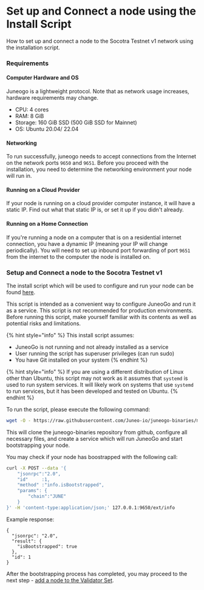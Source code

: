 # Set up and Connect a node using the Install Script

How to set up and connect a node to the Socotra Testnet v1 network using the installation script.

### Requirements

#### Computer Hardware and OS <a href="#computer-hardware-and-os" id="computer-hardware-and-os"></a>

Juneogo is a lightweight protocol. Note that as network usage increases, hardware requirements may change.

* CPU: 4 cores
* RAM: 8 GiB
* Storage: 160 GiB SSD (500 GiB SSD for Mainnet)
* OS: Ubuntu 20.04/ 22.04

#### Networking[​](https://docs.avax.network/nodes/build/run-avalanche-node-manually#networking) <a href="#networking" id="networking"></a>

To run successfully, juneogo needs to accept connections from the Internet on the network ports `9650` and `9651`. Before you proceed with the installation, you need to determine the networking environment your node will run in.

#### **Running on a Cloud Provider**[**​**](https://docs.avax.network/nodes/build/run-avalanche-node-manually#running-on-a-cloud-provider)

If your node is running on a cloud provider computer instance, it will have a static IP. Find out what that static IP is, or set it up if you didn't already.

#### **Running on a Home Connection**[**​**](https://docs.avax.network/nodes/build/run-avalanche-node-manually#running-on-a-home-connection)

If you're running a node on a computer that is on a residential internet connection, you have a dynamic IP (meaning your IP will change periodically). You will need to set up inbound port forwarding of port `9651` from the internet to the computer the node is installed on.

### Setup and Connect a node to the Socotra Testnet v1[​](https://docs.avax.network/nodes/build/run-avalanche-node-manually#run-an-avalanche-node) <a href="#run-an-avalanche-node" id="run-an-avalanche-node"></a>

The install script which will be used to configure and run your node can be found [here](https://github.com/Juneo-io/juneogo-binaries/blob/main/simple\_setup.sh).

This script is intended as a convenient way to configure JuneoGo and run it as a service. This script is not recommended for production environments. Before running this script, make yourself familiar with its contents as well as potential risks and limitations.

{% hint style="info" %}
This install script assumes:

* JuneoGo is not running and not already installed as a service
* User running the script has superuser privileges (can run sudo)
* You have Git installed on your system
{% endhint %}

{% hint style="info" %}
If you are using a different distribution of Linux other than Ubuntu, this script may not work as it assumes that `systemd` is used to run system services. It will likely work on systems that use `systemd` to run services, but it has been developed and tested on Ubuntu.
{% endhint %}

To run the script, please execute the following command:

```bash
wget -O - https://raw.githubusercontent.com/Juneo-io/juneogo-binaries/main/simple_setup.sh | bash
```

This will clone the juneogo-binaries repository from github, configure all necessary files, and create a service which will run JuneoGo and start bootstrapping your node.

You may check if your node has boostrapped with the following call:

```sh
curl -X POST --data '{
    "jsonrpc":"2.0",
    "id"     :1,
    "method" :"info.isBootstrapped",
    "params": {
        "chain":"JUNE"
    }
}' -H 'content-type:application/json;' 127.0.0.1:9650/ext/info
```

Example response:

```
{
  "jsonrpc": "2.0",
  "result": {
    "isBootstrapped": true
  },
  "id": 1
}
```

After the bootstrapping process has completed, you may proceed to the next step - [add a node to the Validator Set](../validate/add-a-validator.md).
